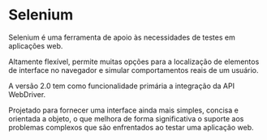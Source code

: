 # Selenium


Selenium é uma ferramenta de apoio às necessidades de testes em aplicações web.

Altamente flexível, permite muitas opções para a localização de elementos de interface no navegador e simular comportamentos reais de um usuário. 

A versão 2.0 tem como funcionalidade primária a integração da API WebDriver. 

Projetado para fornecer uma interface ainda mais simples, concisa e orientada a objeto, o que melhora de forma significativa o suporte aos problemas complexos que são enfrentados ao testar uma aplicação web.